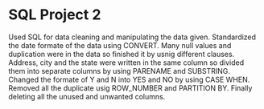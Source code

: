 # SQL Project 2
Used SQL for data cleaning and manipulating the data given.
Standardized the date formate of the data using CONVERT.
Many null values and duplication were in the data so finished it by usnig different clauses.
Address, city and the state were written in the same column so divided them into separate columns by using PARENAME and SUBSTRING.
Changed the formate of Y and N into YES and NO by using CASE WHEN.
Removed all the duplicate usig ROW_NUMBER and PARTITION BY.
Finally deleting all the unused and unwanted columns.
